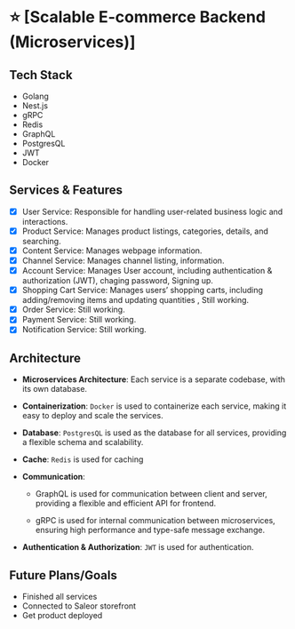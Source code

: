 
# ⭐️ [Scalable E-commerce Backend (Microservices)]

## Tech Stack

- Golang
- Nest.js
- gRPC
- Redis
- GraphQL
- PostgresQL
- JWT
- Docker


## Services & Features

- [x] User Service: Responsible for handling user-related business logic and interactions.
- [x] Product Service: Manages product listings, categories, details, and searching.
- [x] Content Service: Manages webpage information.
- [x] Channel Service: Manages channel listing, information.
- [x] Account Service: Manages User account, including authentication & authorization (JWT), chaging password, Signing up.
- [x] Shopping Cart Service: Manages users’ shopping carts, including adding/removing items and updating quantities , Still working.
- [x] Order Service: Still working.
- [x] Payment Service: Still working.
- [x] Notification Service: Still working.

## Architecture

- **Microservices Architecture**: Each service is a separate codebase, with its own database.
- **Containerization**: `Docker` is used to containerize each service, making it easy to deploy and scale the services.
- **Database**: `PostgresQL` is used as the database for all services, providing a flexible schema and scalability.
- **Cache**: `Redis` is used for caching
- **Communication**:

  + GraphQL is used for communication between client and server, providing a flexible and efficient API for frontend.

  + gRPC is used for internal communication between microservices, ensuring high performance and type-safe message exchange.
- **Authentication & Authorization**: `JWT` is used for authentication.

## Future Plans/Goals

- Finished all services
- Connected to Saleor storefront
- Get product deployed

